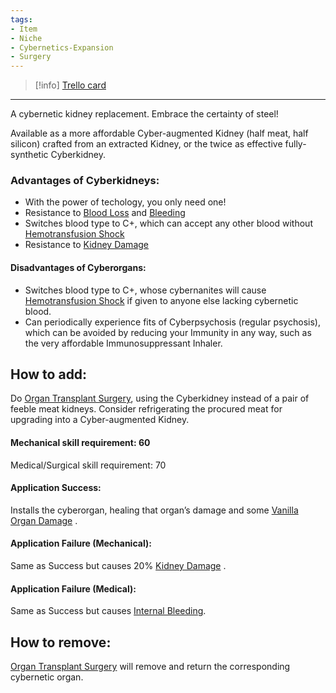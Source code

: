 ```yaml
---
tags:
- Item
- Niche
- Cybernetics-Expansion
- Surgery
---
```




> [!info] [Trello card](https://trello.com/c/kV0rDyui/8-cyberkidney)

---

A cybernetic kidney replacement. Embrace the certainty of steel!

Available as a more affordable Cyber-augmented Kidney (half meat, half silicon) crafted from an extracted Kidney, or the twice as effective fully-synthetic Cyberkidney.

### Advantages of Cyberkidneys:

- With the power of techology, you only need one!
- Resistance to [Blood Loss](../Blood/Blood%20Loss.md)  and [Bleeding](../Any%20bodypart/Bleeding.md)
- Switches blood type to C+, which can accept any other blood without [Hemotransfusion Shock](../Blood/Hemotransfusion%20Shock.md)
- Resistance to [Kidney Damage](../Torso/Kidney%20Damage.md)

#### Disadvantages of Cyberorgans:

- Switches blood type to C+, whose cybernanites will cause [Hemotransfusion Shock](../Blood/Hemotransfusion%20Shock.md) if given to anyone else lacking cybernetic blood.
- Can periodically experience fits of Cyberpsychosis (regular psychosis), which can be avoided by reducing your Immunity in any way, such as the very affordable Immunosuppressant Inhaler.

## How to add:

Do [Organ Transplant Surgery](../Procedures/Organ%20Transplant%20Surgery.md), using the Cyberkidney instead of a pair of feeble meat kidneys. Consider refrigerating the procured meat for upgrading into a Cyber-augmented Kidney.

#### Mechanical skill requirement: 60

Medical/Surgical skill requirement: 70

#### Application Success:

Installs the cyberorgan, healing that organ’s damage and some [Vanilla Organ Damage](../Torso/Vanilla%20Organ%20Damage.md) .

#### Application Failure (Mechanical):

Same as Success but causes 20% [Kidney Damage](../Torso/Kidney%20Damage.md)    .

#### Application Failure (Medical):

Same as Success but causes [Internal Bleeding](../Torso/Internal%20Bleeding.md).

## How to remove:

[Organ Transplant Surgery](../Procedures/Organ%20Transplant%20Surgery.md) will remove and return the corresponding cybernetic organ.